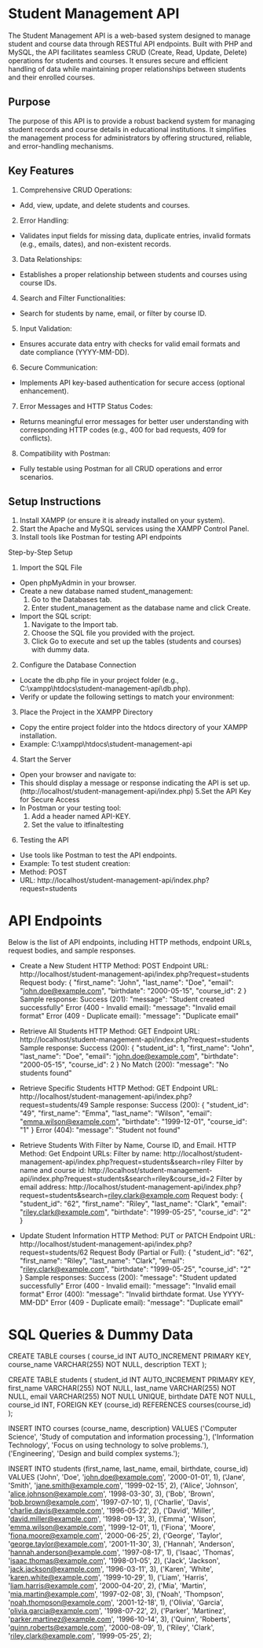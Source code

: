 # Student Management API

The Student Management API is a web-based system designed to manage student and course data through RESTful API endpoints. Built with PHP and MySQL, the API facilitates seamless CRUD (Create, Read, Update, Delete) operations for students and courses. It ensures secure and efficient handling of data while maintaining proper relationships between students and their enrolled courses.

## Purpose

The purpose of this API is to provide a robust backend system for managing student records and course details in educational institutions. It simplifies the management process for administrators by offering structured, reliable, and error-handling mechanisms.

## Key Features

1. Comprehensive CRUD Operations:
* Add, view, update, and delete students and courses.

2. Error Handling:
* Validates input fields for missing data, duplicate entries, invalid formats (e.g., emails, dates), and non-existent records.

3. Data Relationships:
* Establishes a proper relationship between students and courses using course IDs.

4. Search and Filter Functionalities:
* Search for students by name, email, or filter by course ID.

5. Input Validation:
* Ensures accurate data entry with checks for valid email formats and date compliance (YYYY-MM-DD).

6. Secure Communication:
* Implements API key-based authentication for secure access (optional enhancement).

7. Error Messages and HTTP Status Codes:
* Returns meaningful error messages for better user understanding with corresponding HTTP codes (e.g., 400 for bad requests, 409 for conflicts).

8. Compatibility with Postman:
* Fully testable using Postman for all CRUD operations and error scenarios.

## Setup Instructions

1. Install XAMPP (or ensure it is already installed on your system).
2. Start the Apache and MySQL services using the XAMPP Control Panel.
3. Install tools like Postman for testing API endpoints

Step-by-Step Setup

1. Import the SQL File
- Open phpMyAdmin in your browser.
- Create a new database named student_management:
    1. Go to the Databases tab.
    2. Enter student_management as the database name and click Create.
- Import the SQL script:
    1. Navigate to the Import tab.
    2. Choose the SQL file you provided with the project.
    3. Click Go to execute and set up the tables (students and courses) with dummy data.
2. Configure the Database Connection
- Locate the db.php file in your project folder (e.g., C:\xampp\htdocs\student-management-api\db.php).
- Verify or update the following settings to match your environment:
3. Place the Project in the XAMPP Directory
- Copy the entire project folder into the htdocs directory of your XAMPP installation.
- Example: C:\xampp\htdocs\student-management-api
4. Start the Server
- Open your browser and navigate to:
- This should display a message or response indicating the API is set up. (http://localhost/student-management-api/index.php)
5.Set the API Key for Secure Access
- In Postman or your testing tool:
    1. Add a header named API-KEY.
    2. Set the value to itfinaltesting
6. Testing the API
- Use tools like Postman to test the API endpoints.
- Example: To test student creation:
- Method: POST
- URL: http://localhost/student-management-api/index.php?request=students




# API Endpoints
Below is the list of API endpoints, including HTTP methods, endpoint URLs, request bodies, and sample responses.

* Create a New Student
HTTP Method: POST
Endpoint URL: http://localhost/student-management-api/index.php?request=students
Request body: 
{
  "first_name": "John",
  "last_name": "Doe",
  "email": "john.doe@example.com",
  "birthdate": "2000-05-15",
  "course_id": 2
}
Sample response:
Success (201): "message": "Student created successfully"
Error (400 - Invalid email): "message": "Invalid email format"
Error (409 - Duplicate email): "message": "Duplicate email"

* Retrieve All Students
HTTP Method: GET
Endpoint URL: http://localhost/student-management-api/index.php?request=students
Sample response:
Success (200): {
    "student_id": 1,
    "first_name": "John",
    "last_name": "Doe",
    "email": "john.doe@example.com",
    "birthdate": "2000-05-15",
    "course_id": 2
  }
No Match (200): "message": "No students found"

* Retrieve Specific Students
HTTP Method: GET
Endpoint URL: http://localhost/student-management-api/index.php?request=students/49
Sample response:
Success (200): {
    "student_id": "49",
    "first_name": "Emma",
    "last_name": "Wilson",
    "email": "emma.wilson@example.com",
    "birthdate": "1999-12-01",
    "course_id": "1"
}
Error (404): "message": "Student not found"

* Retrieve Students With Filter by Name, Course ID, and Email.
HTTP Method: Get
Endpoint URLs:
Filter by name: http://localhost/student-management-api/index.php?request=students&search=riley
Filter by name and course id: http://localhost/student-management-api/index.php?request=students&search=riley&course_id=2
Filter by email address: http://localhost/student-management-api/index.php?request=students&search=riley.clark@example.com 
Request body: {
        "student_id": "62",
        "first_name": "Riley",
        "last_name": "Clark",
        "email": "riley.clark@example.com",
        "birthdate": "1999-05-25",
        "course_id": "2"
    }

* Update Student Information
HTTP Method: PUT or PATCH
Endpoint URL: http://localhost/student-management-api/index.php?request=students/62
Request Body (Partial or Full):
{
    "student_id": "62",
    "first_name": "Riley",
    "last_name": "Clark",
    "email": "riley.clark@example.com",
    "birthdate": "1999-05-25",
    "course_id": "2"
}
Sample responses:
Success (200): "message": "Student updated successfully"
Error (400 - Invalid email): "message": "Invalid email format"
Error (400): "message": "Invalid birthdate format. Use YYYY-MM-DD"
Error (409 - Duplicate email): "message": "Duplicate email"




# SQL Queries & Dummy Data

CREATE TABLE courses (
    course_id INT AUTO_INCREMENT PRIMARY KEY,
    course_name VARCHAR(255) NOT NULL,
    description TEXT
);

CREATE TABLE students (
    student_id INT AUTO_INCREMENT PRIMARY KEY,
    first_name VARCHAR(255) NOT NULL,
    last_name VARCHAR(255) NOT NULL,
    email VARCHAR(255) NOT NULL UNIQUE,
    birthdate DATE NOT NULL,
    course_id INT,
    FOREIGN KEY (course_id) REFERENCES courses(course_id)
);

INSERT INTO courses (course_name, description) VALUES
('Computer Science', 'Study of computation and information processing.'),
('Information Technology', 'Focus on using technology to solve problems.'),
('Engineering', 'Design and build complex systems.');

INSERT INTO students (first_name, last_name, email, birthdate, course_id) VALUES
('John', 'Doe', 'john.doe@example.com', '2000-01-01', 1),
('Jane', 'Smith', 'jane.smith@example.com', '1999-02-15', 2),
('Alice', 'Johnson', 'alice.johnson@example.com', '1998-03-30', 3),
('Bob', 'Brown', 'bob.brown@example.com', '1997-07-10', 1),
('Charlie', 'Davis', 'charlie.davis@example.com', '1996-05-22', 2),
('David', 'Miller', 'david.miller@example.com', '1998-09-13', 3),
('Emma', 'Wilson', 'emma.wilson@example.com', '1999-12-01', 1),
('Fiona', 'Moore', 'fiona.moore@example.com', '2000-06-25', 2),
('George', 'Taylor', 'george.taylor@example.com', '2001-11-30', 3),
('Hannah', 'Anderson', 'hannah.anderson@example.com', '1997-08-17', 1),
('Isaac', 'Thomas', 'isaac.thomas@example.com', '1998-01-05', 2),
('Jack', 'Jackson', 'jack.jackson@example.com', '1996-03-11', 3),
('Karen', 'White', 'karen.white@example.com', '1999-10-29', 1),
('Liam', 'Harris', 'liam.harris@example.com', '2000-04-20', 2),
('Mia', 'Martin', 'mia.martin@example.com', '1997-02-08', 3),
('Noah', 'Thompson', 'noah.thompson@example.com', '2001-12-18', 1),
('Olivia', 'Garcia', 'olivia.garcia@example.com', '1998-07-22', 2),
('Parker', 'Martinez', 'parker.martinez@example.com', '1996-10-14', 3),
('Quinn', 'Roberts', 'quinn.roberts@example.com', '2000-08-09', 1),
('Riley', 'Clark', 'riley.clark@example.com', '1999-05-25', 2);
